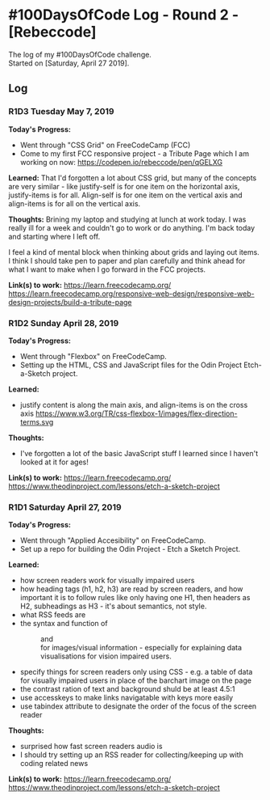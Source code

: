 # #100DaysOfCode Log - Round 2 - [Rebeccode]

The log of my #100DaysOfCode challenge.  
Started on [Saturday, April 27 2019].

## Log



### R1D3 Tuesday May 7, 2019
**Today's Progress:**
- Went through "CSS Grid" on FreeCodeCamp (FCC)
- Come to my first FCC responsive project - a Tribute Page which I am working on now:
https://codepen.io/rebeccode/pen/qGELXG

**Learned:** 
That I'd forgotten a lot about CSS grid, but many of the concepts are very similar - like justify-self is for one item on the horizontal axis, justify-items is for all.
Align-self is for one item on the vertical axis and align-items is for all on the vertical axis.

**Thoughts:** 
Brining my laptop and studying at lunch at work today.
I was really ill for a week and couldn't go to work or do anything. I'm back today and starting where I left off.

I feel a kind of mental block when thinking about grids and laying out items. I think I should take pen to paper and plan carefully and think ahead for what I want to make when I go forward in the FCC projects.

**Link(s) to work:** 
https://learn.freecodecamp.org/
https://learn.freecodecamp.org/responsive-web-design/responsive-web-design-projects/build-a-tribute-page



### R1D2 Sunday April 28, 2019
**Today's Progress:**
- Went through "Flexbox" on FreeCodeCamp.
- Setting up the HTML, CSS and JavaScript files for the Odin Project Etch-a-Sketch project.

**Learned:** 
- justify content is along the main axis, and align-items is on the cross axis
https://www.w3.org/TR/css-flexbox-1/images/flex-direction-terms.svg

**Thoughts:** 
- I've forgotten a lot of the basic JavaScript stuff I learned since I haven't looked at it for ages!

**Link(s) to work:** 
https://learn.freecodecamp.org/
https://www.theodinproject.com/lessons/etch-a-sketch-project


### R1D1 Saturday April 27, 2019
**Today's Progress:**
- Went through "Applied Accesibility" on FreeCodeCamp.
- Set up a repo for building the Odin Project - Etch a Sketch Project.

**Learned:** 
- how screen readers work for visually impaired users
- how heading tags (h1, h2, h3) are read by screen readers, and how important it is to follow rules like only having one H1, then headers as H2, subheadings as H3 - it's about semantics, not style.
- what RSS feeds are
- the syntax and function of <figure> and <figcaption> for images/visual information - especially for explaining data visualisations for vision impaired users.
- specify things for screen readers only using CSS - e.g. a table of data for visually impaired users in place of the barchart image on the page
- the contrast ration of text and background shuld be at least 4.5:1
- use accesskeys to make links navigatable with keys more easily
- use tabindex attribute to designate the order of the focus of the screen reader

**Thoughts:** 
- surprised how fast screen readers audio is
- I should try setting up an RSS reader for collecting/keeping up with coding related news

**Link(s) to work:** 
https://learn.freecodecamp.org/
https://www.theodinproject.com/lessons/etch-a-sketch-project
